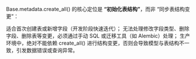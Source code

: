 Base.metadata.create_all() 的核心定位是 **“初始化表结构”**，而非 “同步表结构变更”：

适合首次创建表或新增字段（开发阶段快速迭代）；
无法处理修改字段类型、删除字段、删除表等变更，必须通过手动 SQL 或迁移工具（如 Alembic）处理；
生产环境中，绝对不能依赖 create_all() 进行结构变更，否则会导致模型与表结构不一致，引发数据错误或查询异常。